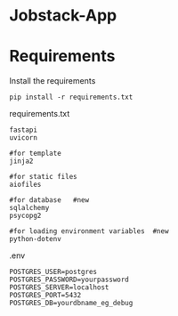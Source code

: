 # Jobstack-App

# Requirements

Install the requirements 

```
pip install -r requirements.txt
```

requirements.txt
```
fastapi
uvicorn

#for template
jinja2

#for static files
aiofiles

#for database   #new
sqlalchemy         
psycopg2

#for loading environment variables  #new
python-dotenv
```

.env 

```
POSTGRES_USER=postgres
POSTGRES_PASSWORD=yourpassword
POSTGRES_SERVER=localhost
POSTGRES_PORT=5432
POSTGRES_DB=yourdbname_eg_debug
```

